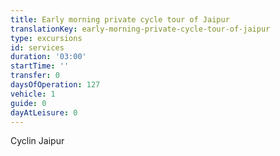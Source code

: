 ```yaml
---
title: Early morning private cycle tour of Jaipur
translationKey: early-morning-private-cycle-tour-of-jaipur
type: excursions
id: services
duration: '03:00'
startTime: ''
transfer: 0
daysOfOperation: 127
vehicle: 1
guide: 0
dayAtLeisure: 0
---
```

Cyclin Jaipur